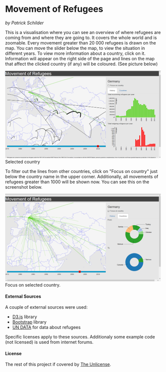 # Movement of Refugees
*by Patrick Schilder*

This is a visualisation where you can see an overview of where refugees are coming from and where they are going to. It covers the whole world and is zoomable. Every movement greater than 20 000 refugees is drawn on the map. You can move the slider below the map, to view the situation in different years.
To view more information about a country, click on it. Information will appear on the right side of the page and lines on the map that affect the clicked country (if any) will be coloured. (See picture below)

![](doc/screenshot.png)
Selected country

 To filter out the lines from other countries, click on "Focus on country" just below the country name in the upper corner. Additionally, all movements of refugees greater than 1000 will be shown now. You can see this on the screenshot below.

![](doc/screenshot_focus2.png)
Focus on selected country.

#### External Sources

A couple of external sources were used:

* [D3.js](https://d3js.org/) library
* [Bootstrap](http://getbootstrap.com/) library
* [UN DATA](http://data.un.org/Data.aspx?q=refugee&d=UNHCR&f=indID%3aType-Ref) for data about refugees 

Specific licenses apply to these sources.
Additionaly some example code (not licensed) is used from internet forums.

#### License
The rest of this project if covered by [The Unlicense](http://unlicense.org/).